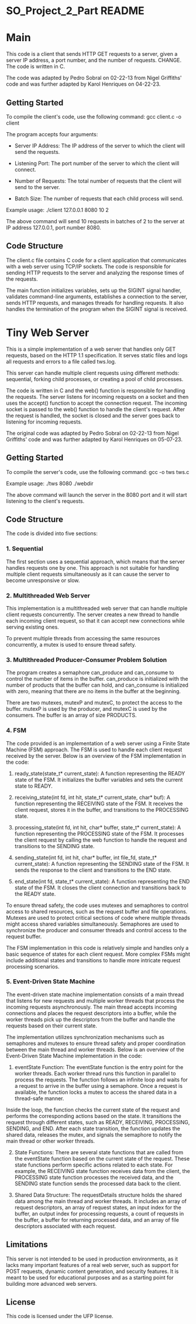 # SO_Project_2_Part README

# Main 
This code is a client that sends HTTP GET requests to a server, given a server IP address, a port number, and the number of requests. CHANGE. The code is written in C.

The code was adapted by Pedro Sobral on 02-22-13 from Nigel Griffiths' code and was further adapted by Karol Henriques on 04-22-23.

## Getting Started

To compile the client's code, use the following command: gcc client.c -o client

The program accepts four arguments:

- Server IP Address: The IP address of the server to which the client will send the requests.

- Listening Port: The port number of the server to which the client will connect.

- Number of Requests: The total number of requests that the client will send to the server.

- Batch Size: The number of requests that each child process will send.

Example usage:
./client 127.0.0.1 8080 10 2

The above command will send 10 requests in batches of 2 to the server at IP address 127.0.0.1, port number 8080.

## Code Structure

The client.c file contains C code for a client application that communicates with a web server
using TCP/IP sockets. The code is responsible for sending HTTP requests to the server and analyzing
the response times of the requests. 

The main function initializes variables, sets up the SIGINT signal handler, validates command-line
arguments, establishes a connection to the server, sends HTTP requests, and manages threads for
handling requests. It also handles the termination of the program when the SIGINT signal is
received.

# Tiny Web Server

This is a simple implementation of a web server that handles only GET requests, based on the HTTP
1.1 specification. It serves static files and logs all requests and errors to a file called tws.log.

This server can handle multiple client requests using different methods: sequential, forking child
processes, or creating a pool of child processes.

The code is written in C and the web() function is responsible for handling the requests. The
server listens for incoming requests on a socket and then uses the accept() function to accept the
connection request. The incoming socket is passed to the web() function to handle the client's
request. After the request is handled, the socket is closed and the server goes back to listening
for incoming requests.

The original code was adapted by Pedro Sobral on 02-22-13 from Nigel Griffiths' code and was
further adapted by Karol Henriques on 05-07-23.

## Getting Started

To compile the server's code, use the following command: gcc -o tws tws.c

Example usage:
./tws 8080 ./webdir

The above command will launch the server in the 8080 port and it will start listening to the client's requests.

## Code Structure

The code is divided into five sections:

### 1. Sequential

The first section uses a sequential approach, which means that the server handles requests one by
one. This approach is not suitable for handling multiple client requests simultaneously as it can
cause the server to become unresponsive or slow. 

### 2. Multithreaded Web Server

This implementation is a multithreaded web server that can handle multiple client requests
concurrently. The server creates a new thread to handle each incoming client request, so that it
can accept new connections while serving existing ones.

To prevent multiple threads from accessing the same resources concurrently, a mutex is used to
ensure thread safety. 

### 3. Multithreaded Producer-Consumer Problem Solution 

The program creates a semaphore can_produce and can_consume to control the number of items in the
buffer. can_produce is initialized with the number of products that the buffer can hold, and
can_consume is initialized with zero, meaning that there are no items in the buffer at the
beginning.

There are two mutexes, mutexP and mutexC, to protect the access to the buffer. mutexP is used by
the producer, and mutexC is used by the consumers. The buffer is an array of size PRODUCTS.

### 4. FSM

The code provided is an implementation of a web server using a Finite State Machine (FSM) approach.
The FSM is used to handle each client request received by the server. Below is an overview of the
FSM implementation in the code:

1. ready_state(state_t* current_state): A function representing the READY state of the FSM. It
    initializes the buffer variables and sets the current state to READY.

2. receiving_state(int fd, int hit, state_t* current_state, char* buf): A function representing the
    RECEIVING state of the FSM. It receives the client request, stores it in the buffer, and
    transitions to the PROCESSING state.

3. processing_state(int fd, int hit, char* buffer, state_t* current_state): A function representing the PROCESSING state of the FSM. It processes the client request by calling the web function to handle the request and transitions to the SENDING state.

4. sending_state(int fd, int hit, char* buffer, int file_fd, state_t* current_state): A function representing the SENDING state of the FSM. It sends the response to the client and transitions to the END state.

5. end_state(int fd, state_t* current_state): A function representing the END state of the FSM. It closes the client connection and transitions back to the READY state.

To ensure thread safety, the code uses mutexes and semaphores to control access to shared
resources, such as the request buffer and file operations. Mutexes are used to protect critical
sections of code where multiple threads might access shared variables simultaneously. Semaphores
are used to synchronize the producer and consumer threads and control access to the request buffer.

The FSM implementation in this code is relatively simple and handles only a basic sequence of
states for each client request. More complex FSMs might include additional states and transitions
to handle more intricate request processing scenarios.

### 5. Event-Driven State Machine

The event-driven state machine implementation consists of a main thread that listens for new requests and multiple worker threads that process the incoming requests asynchronously. The main thread accepts incoming connections and places the request descriptors into a buffer, while the worker threads pick up the descriptors from the buffer and handle the requests based on their current state.

The implementation utilizes synchronization mechanisms such as semaphores and mutexes to ensure thread safety and proper coordination between the main thread and worker threads.
Below is an overview of the Event-Driven State Machine implementation in the code:

1. eventState Function: The eventState function is the entry point for the worker threads. Each worker thread runs this function in parallel to process the requests. The function follows an infinite loop and waits for a request to arrive in the buffer using a semaphore. Once a request is available, the function locks a mutex to access the shared data in a thread-safe manner.

Inside the loop, the function checks the current state of the request and performs the corresponding actions based on the state. It transitions the request through different states, such as READY, RECEIVING, PROCESSING, SENDING, and END. After each state transition, the function updates the shared data, releases the mutex, and signals the semaphore to notify the main thread or other worker threads.

2. State Functions: There are several state functions that are called from the eventState function based on the current state of the request. These state functions perform specific actions related to each state. For example, the RECEIVING state function receives data from the client, the PROCESSING state function processes the received data, and the SENDING state function sends the processed data back to the client.

3. Shared Data Structure: The requestDetails structure holds the shared data among the main thread and worker threads. It includes an array of request descriptors, an array of request states, an input index for the buffer, an output index for processing requests, a count of requests in the buffer, a buffer for returning processed data, and an array of file descriptors associated with each request.

## Limitations

This server is not intended to be used in production environments, as it lacks many important
features of a real web server, such as support for POST requests, dynamic content generation, and
security features. It is meant to be used for educational purposes and as a starting point for
building more advanced web servers.

## License

This code is licensed under the UFP license.

